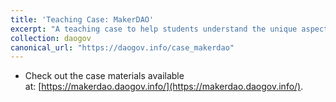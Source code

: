 ```yaml
---
title: 'Teaching Case: MakerDAO'
excerpt: "A teaching case to help students understand the unique aspects of collectively managing and growing a DAO."
collection: daogov
canonical_url: "https://daogov.info/case_makerdao"
---
```


- Check out the case materials available at: [https://makerdao.daogov.info/](https://makerdao.daogov.info/).